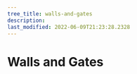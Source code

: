 ```yaml
---
tree_title: walls-and-gates
description: 
last_modified: 2022-06-09T21:23:28.2328
---
```


# Walls and Gates
